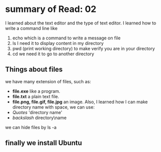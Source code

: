 # summary of Read: 02
I learned about the text editor and the type of text editor.
I learned how to write a command line like
1. echo which is a command to write a message on file
2. ls I need it to display content in my directory
3. pwd (print working directory) to make verify you are in your directory
4. cd we need it to go to another directory
## Things about files
we have many extension of files, such as:
- **file.exe** like a program.
- **file.txt**  a plain text file.
- **file.png, file.gif, file.jpg** an image.
Also, I learned how I can make directory name with space, we can use: 
- *Quotes* 'directory name'
- *backslash* directory\name

we can hide files by ls -a
## finally we install Ubuntu 







